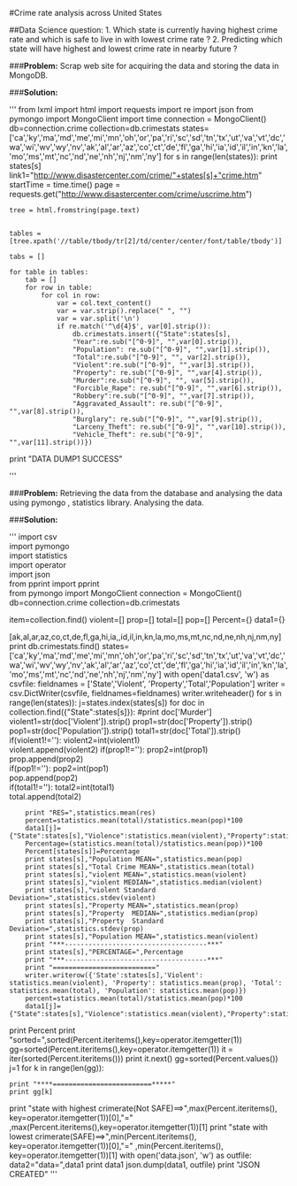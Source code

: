 #Crime rate analysis across United States

##Data Science question: 1. Which state is currently having highest crime rate and which is safe to live in with lowest crime rate ?
    2.  Predicting which state will have highest and lowest crime rate in nearby future ?

###**Problem:** Scrap web site for acquiring the data and storing the data in MongoDB.

###**Solution:**

'''
from lxml import html
import requests
import re
import json
from pymongo import MongoClient
import time
connection = MongoClient()
db=connection.crime
collection=db.crimestats
states=['ca','ky','ma','md','me','mi','mn','oh','or','pa','ri','sc','sd','tn','tx','ut','va','vt','dc','wa','wi','wv','wy','nv','ak','al','ar','az','co','ct','de','fl','ga','hi','ia','id','il','in','kn','la','mo','ms','mt','nc','nd','ne','nh','nj','nm','ny']
for s in range(len(states)):
    print states[s]
    link1="http://www.disastercenter.com/crime/"+states[s]+"crime.htm"
    startTime = time.time()
    page = requests.get("http://www.disastercenter.com/crime/uscrime.htm")

    tree = html.fromstring(page.text)


    tables = [tree.xpath('//table/tbody/tr[2]/td/center/center/font/table/tbody')]

    tabs = []

    for table in tables:
        tab = []
        for row in table:
            for col in row:
                var = col.text_content()
                var = var.strip().replace(" ", "")
                var = var.split('\n')
                if re.match('^\d{4}$', var[0].strip()):
                    db.crimestats.insert({"State":states[s],
                    "Year":re.sub("[^0-9]", "",var[0].strip()),
                    "Population": re.sub("[^0-9]", "",var[1].strip()),
                    "Total":re.sub("[^0-9]", "", var[2].strip()),
                    "Violent":re.sub("[^0-9]", "",var[3].strip()),
                    "Property": re.sub("[^0-9]", "",var[4].strip()),
                    "Murder":re.sub("[^0-9]", "", var[5].strip()),
                    "Forcible_Rape": re.sub("[^0-9]", "",var[6].strip()),
                    "Robbery":re.sub("[^0-9]", "",var[7].strip()),
                    "Aggravated_Assault": re.sub("[^0-9]", "",var[8].strip()),
                    "Burglary": re.sub("[^0-9]", "",var[9].strip()),
                    "Larceny_Theft": re.sub("[^0-9]", "",var[10].strip()),
                    "Vehicle_Theft": re.sub("[^0-9]", "",var[11].strip())})  
print "DATA DUMP1 SUCCESS"

'''

###**Problem:** Retrieving the data from the database and analysing the data using pymongo , statistics library. Analysing the data.


###**Solution:**

'''
import csv  
import pymongo  
import statistics  
import operator  
import json  
from pprint import pprint  
from pymongo import MongoClient
connection = MongoClient()
db=connection.crime
collection=db.crimestats

item=collection.find()
violent=[]
prop=[]
total=[]
pop=[]
Percent={}
data1={}

[ak,al,ar,az,co,ct,de,fl,ga,hi,ia,,id,il,in,kn,la,mo,ms,mt,nc,nd,ne,nh,nj,nm,ny]
print db.crimestats.find()
states=['ca','ky','ma','md','me','mi','mn','oh','or','pa','ri','sc','sd','tn','tx','ut','va','vt','dc','wa','wi','wv','wy','nv','ak','al','ar','az','co','ct','de','fl','ga','hi','ia','id','il','in','kn','la','mo','ms','mt','nc','nd','ne','nh','nj','nm','ny']
with open('data1.csv', 'w') as csvfile:
    fieldnames = ['State','Violent', 'Property','Total','Population']
    writer = csv.DictWriter(csvfile, fieldnames=fieldnames)
    writer.writeheader()
    for s in range(len(states)):
        j=states.index(states[s])
        for doc in collection.find({"State":states[s]}):
            #print doc['Murder']
            violent1=str(doc['Violent']).strip()
            prop1=str(doc['Property']).strip()
            pop1=str(doc['Population']).strip()
            total1=str(doc['Total']).strip() 
            if(violent1!=''):
             violent2=int(violent1)    
             violent.append(violent2)
            if(prop1!=''):
             prop2=int(prop1)    
             prop.append(prop2)         
            if(pop1!=''):
             pop2=int(pop1)    
             pop.append(pop2)         
            if(total1!=''):
             total2=int(total1)    
             total.append(total2) 


        print "RES=",statistics.mean(res)
        percent=statistics.mean(total)/statistics.mean(pop)*100
        data1[j]={"State":states[s],"Violence":statistics.mean(violent),"Property":statistics.mean(prop),"Percent":percent}     
        Percentage=(statistics.mean(total)/statistics.mean(pop))*100
        Percent[states[s]]=Percentage
        print states[s],"Population MEAN=",statistics.mean(pop)
        print states[s],"Total Crime MEAN=",statistics.mean(total)
        print states[s],"violent MEAN=",statistics.mean(violent)
        print states[s],"violent MEDIAN=",statistics.median(violent)    
        print states[s],"violent Standard Deviation=",statistics.stdev(violent)
        print states[s],"Property MEAN=",statistics.mean(prop)
        print states[s],"Property  MEDIAN=",statistics.median(prop)    
        print states[s],"Property  Standard Deviation=",statistics.stdev(prop)
        print states[s],"Population MEAN=",statistics.mean(violent)
        print "***------------------------------------***"
        print states[s],"PERCENTAGE=",Percentage
        print "***------------------------------------***"
        print "=========================="
        writer.writerow({'State':states[s],'Violent': statistics.mean(violent), 'Property': statistics.mean(prop), 'Total': statistics.mean(total), 'Population': statistics.mean(pop)})
        percent=statistics.mean(total)/statistics.mean(pop)*100
        data1[j]={"State":states[s],"Violence":statistics.mean(violent),"Property":statistics.mean(prop),"Percent":percent}
print Percent
print "sorted=",sorted(Percent.iteritems(),key=operator.itemgetter(1))
gg=sorted(Percent.iteritems(),key=operator.itemgetter(1))
it = iter(sorted(Percent.iteritems()))
print it.next()
gg=sorted(Percent.values())
j=1
for k in range(len(gg)):
    
    print "****=========================*****"
    print gg[k]
    

print "state with highest crimerate(Not SAFE)==>",max(Percent.iteritems(), key=operator.itemgetter(1))[0],"=" ,max(Percent.iteritems(),key=operator.itemgetter(1))[1]
print "state with lowest crimerate(SAFE)==>",min(Percent.iteritems(), key=operator.itemgetter(1))[0],"=" ,min(Percent.iteritems(), key=operator.itemgetter(1))[1]
with open('data.json', 'w') as outfile:
    data2="data=",data1
    print data1
    json.dump(data1, outfile)
    print "JSON CREATED"
'''
